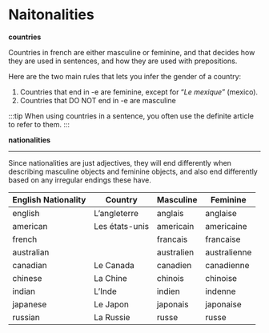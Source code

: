 # Naitonalities

**countries**

Countries in french are either masculine or feminine, and that decides how they are used in sentences, and how they are used with prepositions.

Here are the two main rules that lets you infer the gender of a country:

1. Countries that end in -e are feminine, except for “_Le mexique_” (mexico).
2. Countries that DO NOT end in -e are masculine

:::tip
When using countries in a sentence, you often use the definite article to refer to them.
:::

**nationalities**

---

Since nationalities are just adjectives, they will end differently when describing masculine objects and feminine objects, and also end differently based on any irregular endings these have.

| English Nationality | Country        | Masculine  | Feminine     |
| ------------------- | -------------- | ---------- | ------------ |
| english             | L’angleterre   | anglais    | anglaise     |
| american            | Les états-unis | americain  | americaine   |
| french              |                | francais   | francaise    |
| australian          |                | australien | australienne |
| canadian            | Le Canada      | canadien   | canadienne   |
| chinese             | La Chine       | chinois    | chinoise     |
| indian              | L’Inde         | indien     | indenne      |
| japanese            | Le Japon       | japonais   | japonaise    |
| russian             | La Russie      | russe      | russe        |
